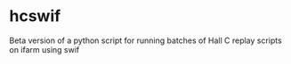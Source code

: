 # hcswif
Beta version of a python script for running batches of Hall C replay scripts on ifarm using swif
